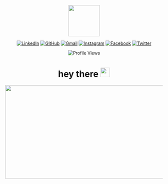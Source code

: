 <div id="header" align="center">
  <img src="https://i.giphy.com/media/v1.Y2lkPTc5MGI3NjExYWUzdXEzanR4Z3kyN2NjanUwZHl6ZG55MzdldzM4a2FwMmpvYXJxZSZlcD12MV9pbnRlcm5hbF9naWZfYnlfaWQmY3Q9cw/HEPwfdu6T6svpPE1eN/giphy.gif" width="100"/>

 
</div>

<div id="padges" align="center">

[![LinkedIn](https://img.shields.io/badge/LinkedIn-0077B5?style=flat&logo=linkedin&logoColor=white)](https://www.linkedin.com/in/ezz-eldien-ayman-9a22a6289/)
[![GitHub](https://img.shields.io/badge/GitHub-181717?style=flat&logo=github&logoColor=white)](https://github.com/Ezzeldien495)
[![Gmail](https://img.shields.io/badge/Gmail-D14836?style=flat&logo=gmail&logoColor=white)](mailto:ezzayman495@gmail.com)
[![Instagram](https://img.shields.io/badge/Instagram-E4405F?style=flat&logo=instagram&logoColor=white)](https://www.instagram.com/ezz_eldien495)
[![Facebook](https://img.shields.io/badge/Facebook-1877F2?style=flat&logo=facebook&logoColor=white)](https://www.facebook.com/Ezz.ayman.9803)
[![Twitter](https://img.shields.io/badge/Twitter-1DA1F2?style=flat&logo=twitter&logoColor=white)](https://x.com/ezzeldien495)

![Profile Views](https://komarev.com/ghpvc/?username=Ezzeldien495)

</div>

<div align="center">
<h1>
  hey there
  <img src="https://media.giphy.com/media/hvRJCLFzcasrR4ia7z/giphy.gif" width="30px"/>
</h1>
</div>


<div align="center">
  <img src="https://i.giphy.com/media/v1.Y2lkPTc5MGI3NjExcG1yaXA3cGNhM2IyaTFsMDVjOG5ieHNoMWhtdGZ0Y2R0bXM2eTJldSZlcD12MV9pbnRlcm5hbF9naWZfYnlfaWQmY3Q9Zw/bGgsc5mWoryfgKBx1u/giphy.gif" width="600" height="300"/>
</div>
